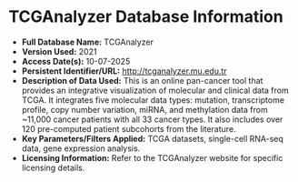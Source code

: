 # TCGAnalyzer Database Information

* **Full Database Name:** TCGAnalyzer
* **Version Used:** 2021
* **Access Date(s):** 10-07-2025
* **Persistent Identifier/URL:** http://tcganalyzer.mu.edu.tr
* **Description of Data Used:** This is an online pan-cancer tool that provides an integrative visualization of molecular and clinical data from TCGA. It integrates five molecular data types: mutation, transcriptome profile, copy number variation, miRNA, and methylation data from ~11,000 cancer patients with all 33 cancer types. It also includes over 120 pre-computed patient subcohorts from the literature.
* **Key Parameters/Filters Applied:** TCGA datasets, single-cell RNA-seq data, gene expression analysis.
* **Licensing Information:** Refer to the TCGAnalyzer website for specific licensing details.
